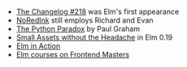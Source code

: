 - [The Changelog #218](https://changelog.com/podcast/218) was Elm's first appearance
- [NoRedInk](https://www.noredink.com) still employs Richard and Evan
- [The Python Paradox](http://www.paulgraham.com/pypar.html) by Paul Graham
- [Small Assets without the Headache](http://elm-lang.org/blog/small-assets-without-the-headache) in Elm 0.19
- [Elm in Action](https://www.manning.com/books/elm-in-action)
- [Elm courses on Frontend Masters](https://frontendmasters.com/courses/elm/)

